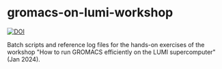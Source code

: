 # gromacs-on-lumi-workshop

[![DOI](https://zenodo.org/badge/DOI/10.5281/zenodo.10683366.svg)](https://doi.org/10.5281/zenodo.10683366)

Batch scripts and reference log files for the hands-on exercises of the workshop "How to run GROMACS efficiently on the LUMI supercomputer" (Jan 2024).
